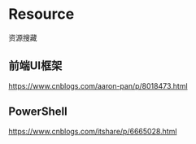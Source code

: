 # Resource
资源搜藏

## 前端UI框架
https://www.cnblogs.com/aaron-pan/p/8018473.html

## PowerShell
https://www.cnblogs.com/itshare/p/6665028.html
